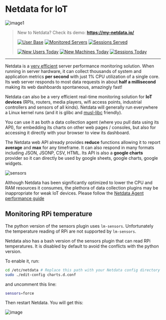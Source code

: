 <!--
title: "Netdata for IoT"
custom_edit_url: https://github.com/netdata/netdata/edit/master/docs/netdata-for-IoT.md
sidebar_label: "Netdata for IoT"
learn_status: "Published"
learn_rel_path: "Miscellaneous"
-->

# Netdata for IoT

![image1](https://cloud.githubusercontent.com/assets/2662304/14252446/11ae13c4-fa90-11e5-9d03-d93a3eb3317a.gif)

> New to Netdata? Check its demo: **<https://my-netdata.io/>**
>
>[![User
> Base](https://registry.my-netdata.io/api/v1/badge.svg?chart=netdata.registry_entries&dimensions=persons&label=user%20base&units=null&value_color=blue&precision=0&v41)](https://registry.my-netdata.io/#netdata_registry)
> [![Monitored
> Servers](https://registry.my-netdata.io/api/v1/badge.svg?chart=netdata.registry_entries&dimensions=machines&label=servers%20monitored&units=null&value_color=orange&precision=0&v41)](https://registry.my-netdata.io/#netdata_registry)
> [![Sessions
> Served](https://registry.my-netdata.io/api/v1/badge.svg?chart=netdata.registry_sessions&label=sessions%20served&units=null&value_color=yellowgreen&precision=0&v41)](https://registry.my-netdata.io/#netdata_registry)
>
>[![New Users
> Today](https://registry.my-netdata.io/api/v1/badge.svg?chart=netdata.registry_entries&dimensions=persons&after=-86400&options=unaligned&group=incremental-sum&label=new%20users%20today&units=null&value_color=blue&precision=0&v40)](https://registry.my-netdata.io/#netdata_registry)
> [![New Machines
> Today](https://registry.my-netdata.io/api/v1/badge.svg?chart=netdata.registry_entries&dimensions=machines&group=incremental-sum&after=-86400&options=unaligned&label=servers%20added%20today&units=null&value_color=orange&precision=0&v40)](https://registry.my-netdata.io/#netdata_registry)
> [![Sessions
> Today](https://registry.my-netdata.io/api/v1/badge.svg?chart=netdata.registry_sessions&after=-86400&group=incremental-sum&options=unaligned&label=sessions%20served%20today&units=null&value_color=yellowgreen&precision=0&v40)](https://registry.my-netdata.io/#netdata_registry)

---

Netdata is a [very efficient](https://github.com/netdata/netdata/blob/master/docs/guides/configure/performance.md)
server performance monitoring solution. When running in server hardware, it can collect
thousands of system and application metrics **per second** with just 1% CPU utilization of a single core. Its web server
responds to most data requests in about **half a millisecond** making its web dashboards spontaneous, amazingly fast!

Netdata can also be a very efficient real-time monitoring solution for **IoT devices** (RPIs, routers, media players,
wifi access points, industrial controllers and sensors of all kinds). Netdata will generally run everywhere a Linux
kernel runs (and it is glibc and [musl-libc](https://www.musl-libc.org/) friendly).

You can use it as both a data collection agent (where you pull data using its API), for embedding its charts on other
web pages / consoles, but also for accessing it directly with your browser to view its dashboard.

The Netdata web API already provides **reduce** functions allowing it to report **average** and **max** for any
timeframe. It can also respond in many formats including JSON, JSONP, CSV, HTML. Its API is also a **google charts**
provider so it can directly be used by google sheets, google charts, google widgets.

![sensors](https://cloud.githubusercontent.com/assets/2662304/15339745/8be84540-1c8e-11e6-9e9a-106dea7539b6.gif)

Although Netdata has been significantly optimized to lower the CPU and RAM resources it consumes, the plethora of data
collection plugins may be inappropriate for weak IoT devices. Please follow
the [Netdata Agent performance guide](https://github.com/netdata/netdata/blob/master/docs/guides/configure/performance.md)

## Monitoring RPi temperature

The python version of the sensors plugin uses `lm-sensors`. Unfortunately the temperature reading of RPi are not
supported by `lm-sensors`.

Netdata also has a bash version of the sensors plugin that can read RPi temperatures. It is disabled by default to avoid
the conflicts with the python version.

To enable it, run:

```bash
cd /etc/netdata # Replace this path with your Netdata config directory
sudo ./edit-config charts.d.conf
```

and uncomment this line:

```sh
sensors=force
```

Then restart Netdata. You will get this:

![image](https://user-images.githubusercontent.com/2662304/29658868-23aa65ae-88c5-11e7-9dad-c159600db5cc.png)



